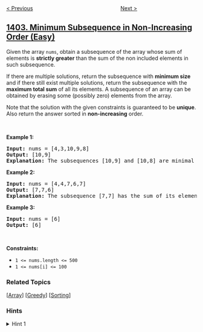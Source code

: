 <!--|This file generated by command(leetcode description); DO NOT EDIT.    |-->
<!--+----------------------------------------------------------------------+-->
<!--|@author    openset <openset.wang@gmail.com>                           |-->
<!--|@link      https://github.com/openset                                 |-->
<!--|@home      https://github.com/openset/leetcode                        |-->
<!--+----------------------------------------------------------------------+-->

[< Previous](../reducing-dishes "Reducing Dishes")
　　　　　　　　　　　　　　　　
[Next >](../number-of-steps-to-reduce-a-number-in-binary-representation-to-one "Number of Steps to Reduce a Number in Binary Representation to One")

## [1403. Minimum Subsequence in Non-Increasing Order (Easy)](https://leetcode.com/problems/minimum-subsequence-in-non-increasing-order "非递增顺序的最小子序列")

<p>Given the array <code>nums</code>, obtain a subsequence of the array whose sum of elements is <strong>strictly greater</strong> than the sum of the non&nbsp;included elements in such subsequence.&nbsp;</p>

<p>If there are multiple solutions, return the subsequence with <strong>minimum size</strong> and if there still exist multiple solutions, return the subsequence with the <strong>maximum total sum</strong> of all its elements. A subsequence of an array can be obtained by erasing some (possibly zero) elements from the array.&nbsp;</p>

<p>Note that the solution with the given constraints is guaranteed to be&nbsp;<strong>unique</strong>. Also return the answer sorted in <strong>non-increasing</strong> order.</p>

<p>&nbsp;</p>
<p><strong>Example 1:</strong></p>

<pre>
<strong>Input:</strong> nums = [4,3,10,9,8]
<strong>Output:</strong> [10,9] 
<strong>Explanation:</strong> The subsequences [10,9] and [10,8] are minimal such that the sum of their elements is strictly greater than the sum of elements not included, however, the subsequence [10,9] has the maximum total sum of its elements.&nbsp;
</pre>

<p><strong>Example 2:</strong></p>

<pre>
<strong>Input:</strong> nums = [4,4,7,6,7]
<strong>Output:</strong> [7,7,6] 
<strong>Explanation:</strong> The subsequence [7,7] has the sum of its elements equal to 14 which is not strictly greater than the sum of elements not included (14 = 4 + 4 + 6). Therefore, the subsequence [7,6,7] is the minimal satisfying the conditions. Note the subsequence has to returned in non-decreasing order.  
</pre>

<p><strong>Example 3:</strong></p>

<pre>
<strong>Input:</strong> nums = [6]
<strong>Output:</strong> [6]
</pre>

<p>&nbsp;</p>
<p><strong>Constraints:</strong></p>

<ul>
	<li><code>1 &lt;= nums.length &lt;= 500</code></li>
	<li><code>1 &lt;= nums[i] &lt;= 100</code></li>
</ul>

### Related Topics
  [[Array](../../tag/array/README.md)]
  [[Greedy](../../tag/greedy/README.md)]
  [[Sorting](../../tag/sorting/README.md)]

### Hints
<details>
<summary>Hint 1</summary>
Sort elements and take each element from the largest until accomplish the conditions.
</details>
